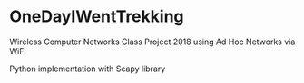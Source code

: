 # OneDayIWentTrekking
Wireless Computer Networks Class Project 2018 using Ad Hoc Networks via WiFi

Python implementation with Scapy library
